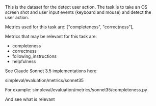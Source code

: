 This is the dataset for the detect user action.
The task is to take an OS screen shot and user input events (keyboard and mouse) and detect the user action.

Metrics used for this task are:
["completeness", "correctness"],

Metrics that may be relevant for this task are:

* completeness
* correctness
* following_instructions
* helpfulness

See Claude Sonnet 3.5 implementations here:

simpleval/evaluation/metrics/sonnet35

For example:
simpleval/evaluation/metrics/sonnet35/completeness.py

And see what is relevant
